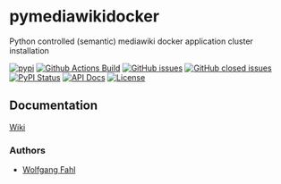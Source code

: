 # pymediawikidocker
Python controlled (semantic) mediawiki docker application cluster installation

[![pypi](https://img.shields.io/pypi/pyversions/pymediawikidocker)](https://pypi.org/project/pymediawikidocker/)
[![Github Actions Build](https://github.com/WolfgangFahl/pymediawikidocker/actions/workflows/build.yml/badge.svg)](https://github.com/WolfgangFahl/pymediawikidocker/actions/workflows/build.yml)
[![GitHub issues](https://img.shields.io/github/issues/WolfgangFahl/pymediawikidocker.svg)](https://github.com/WolfgangFahl/pymediawikidocker/issues)
[![GitHub closed issues](https://img.shields.io/github/issues-closed/WolfgangFahl/pymediawikidocker.svg)](https://github.com/WolfgangFahl/pymediawikidocker/issues/?q=is%3Aissue+is%3Aclosed)
[![PyPI Status](https://img.shields.io/pypi/v/pymediawikidocker.svg)](https://pypi.python.org/pypi/pymediawikidocker/)
[![API Docs](https://img.shields.io/badge/API-Documentation-blue)](https://WolfgangFahl.github.io/pymediawikidocker/)
[![License](https://img.shields.io/github/license/WolfgangFahl/pymediawikidocker.svg)](https://www.apache.org/licenses/LICENSE-2.0)

## Documentation
[Wiki](http://wiki.bitplan.com/index.php/pymediawikidocker)

### Authors
* [Wolfgang Fahl](http://www.bitplan.com/Wolfgang_Fahl)
